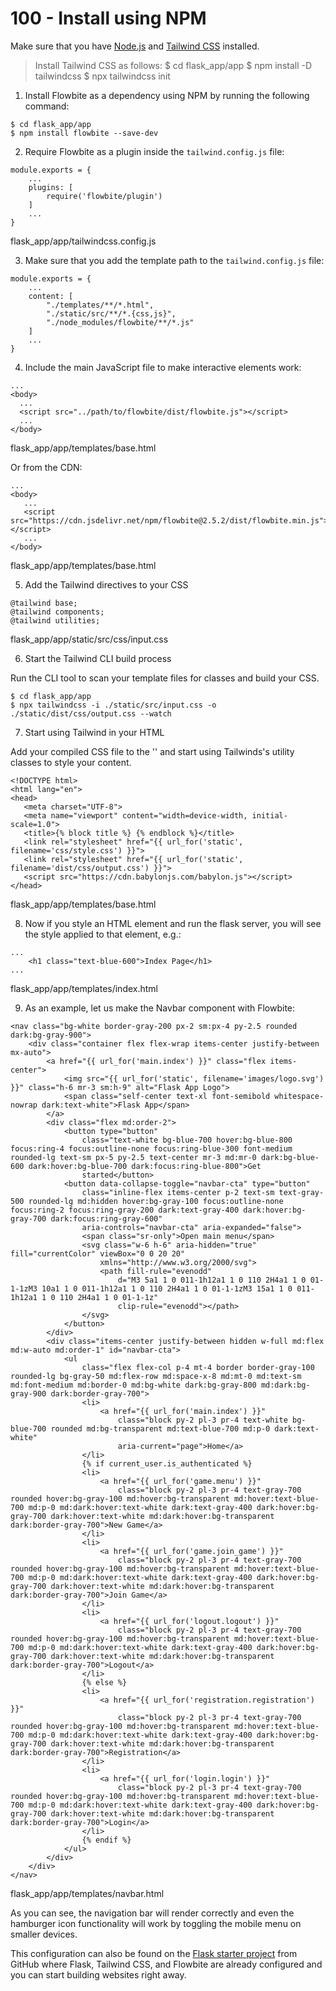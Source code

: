 # 100 - Install using NPM

Make sure that you have [Node.js](https://nodejs.org/en/) and [Tailwind CSS](https://tailwindcss.com/) installed.

> Install Tailwind CSS as follows:
> $ cd flask_app/app
> $ npm install -D tailwindcss
> $ npx tailwindcss init

1. Install Flowbite as a dependency using NPM by running the following command:

```
$ cd flask_app/app
$ npm install flowbite --save-dev
```

2. Require Flowbite as a plugin inside the ```tailwind.config.js``` file:

```
module.exports = {
    ...
    plugins: [
        require('flowbite/plugin')
    ]
    ...
}
```
flask_app/app/tailwindcss.config.js

3. Make sure that you add the template path to the ```tailwind.config.js``` file:

```
module.exports = {
    ...
    content: [
        "./templates/**/*.html",
        "./static/src/**/*.{css,js}",
        "./node_modules/flowbite/**/*.js"
    ]
    ...
}
```

4. Include the main JavaScript file to make interactive elements work:

```
...
<body>
  ...
  <script src="../path/to/flowbite/dist/flowbite.js"></script>
  ...
</body>
```
flask_app/app/templates/base.html

Or from the CDN:

```
...
<body>
   ...
   <script src="https://cdn.jsdelivr.net/npm/flowbite@2.5.2/dist/flowbite.min.js"></script>
   ...
</body>
```
flask_app/app/templates/base.html

5. Add the Tailwind directives to your CSS

```
@tailwind base;
@tailwind components;
@tailwind utilities;
```
flask_app/app/static/src/css/input.css

6. Start the Tailwind CLI build process

Run the CLI tool to scan your template files for classes and build your CSS.

```
$ cd flask_app/app
$ npx tailwindcss -i ./static/src/input.css -o ./static/dist/css/output.css --watch
```

7. Start using Tailwind in your HTML

Add your compiled CSS file to the '<head>' and start using Tailwinds's utility classes to style your content.

```
<!DOCTYPE html>
<html lang="en">
<head>
   <meta charset="UTF-8">
   <meta name="viewport" content="width=device-width, initial-scale=1.0">
   <title>{% block title %} {% endblock %}</title>
   <link rel="stylesheet" href="{{ url_for('static', filename='css/style.css') }}">
   <link rel="stylesheet" href="{{ url_for('static', filename='dist/css/output.css') }}">
   <script src="https://cdn.babylonjs.com/babylon.js"></script>
</head>
```
flask_app/app/templates/base.html

8. Now if you style an HTML element and run the flask server, you will see the style applied to that element, e.g.:

```
...
    <h1 class="text-blue-600">Index Page</h1>
...
```
flask_app/app/templates/index.html

9. As an example, let us make the Navbar component with Flowbite:

```
<nav class="bg-white border-gray-200 px-2 sm:px-4 py-2.5 rounded dark:bg-gray-900">
    <div class="container flex flex-wrap items-center justify-between mx-auto">
        <a href="{{ url_for('main.index') }}" class="flex items-center">
            <img src="{{ url_for('static', filename='images/logo.svg') }}" class="h-6 mr-3 sm:h-9" alt="Flask App Logo">
            <span class="self-center text-xl font-semibold whitespace-nowrap dark:text-white">Flask App</span>
        </a>
        <div class="flex md:order-2">
            <button type="button"
                class="text-white bg-blue-700 hover:bg-blue-800 focus:ring-4 focus:outline-none focus:ring-blue-300 font-medium rounded-lg text-sm px-5 py-2.5 text-center mr-3 md:mr-0 dark:bg-blue-600 dark:hover:bg-blue-700 dark:focus:ring-blue-800">Get
                started</button>
            <button data-collapse-toggle="navbar-cta" type="button"
                class="inline-flex items-center p-2 text-sm text-gray-500 rounded-lg md:hidden hover:bg-gray-100 focus:outline-none focus:ring-2 focus:ring-gray-200 dark:text-gray-400 dark:hover:bg-gray-700 dark:focus:ring-gray-600"
                aria-controls="navbar-cta" aria-expanded="false">
                <span class="sr-only">Open main menu</span>
                <svg class="w-6 h-6" aria-hidden="true" fill="currentColor" viewBox="0 0 20 20"
                    xmlns="http://www.w3.org/2000/svg">
                    <path fill-rule="evenodd"
                        d="M3 5a1 1 0 011-1h12a1 1 0 110 2H4a1 1 0 01-1-1zM3 10a1 1 0 011-1h12a1 1 0 110 2H4a1 1 0 01-1-1zM3 15a1 1 0 011-1h12a1 1 0 110 2H4a1 1 0 01-1-1z"
                        clip-rule="evenodd"></path>
                </svg>
            </button>
        </div>
        <div class="items-center justify-between hidden w-full md:flex md:w-auto md:order-1" id="navbar-cta">
            <ul
                class="flex flex-col p-4 mt-4 border border-gray-100 rounded-lg bg-gray-50 md:flex-row md:space-x-8 md:mt-0 md:text-sm md:font-medium md:border-0 md:bg-white dark:bg-gray-800 md:dark:bg-gray-900 dark:border-gray-700">
                <li>
                    <a href="{{ url_for('main.index') }}"
                        class="block py-2 pl-3 pr-4 text-white bg-blue-700 rounded md:bg-transparent md:text-blue-700 md:p-0 dark:text-white"
                        aria-current="page">Home</a>
                </li>
                {% if current_user.is_authenticated %}
                <li>
                    <a href="{{ url_for('game.menu') }}"
                        class="block py-2 pl-3 pr-4 text-gray-700 rounded hover:bg-gray-100 md:hover:bg-transparent md:hover:text-blue-700 md:p-0 md:dark:hover:text-white dark:text-gray-400 dark:hover:bg-gray-700 dark:hover:text-white md:dark:hover:bg-transparent dark:border-gray-700">New Game</a>
                </li>
                <li>
                    <a href="{{ url_for('game.join_game') }}"
                        class="block py-2 pl-3 pr-4 text-gray-700 rounded hover:bg-gray-100 md:hover:bg-transparent md:hover:text-blue-700 md:p-0 md:dark:hover:text-white dark:text-gray-400 dark:hover:bg-gray-700 dark:hover:text-white md:dark:hover:bg-transparent dark:border-gray-700">Join Game</a>
                </li>
                <li>
                    <a href="{{ url_for('logout.logout') }}"
                        class="block py-2 pl-3 pr-4 text-gray-700 rounded hover:bg-gray-100 md:hover:bg-transparent md:hover:text-blue-700 md:p-0 md:dark:hover:text-white dark:text-gray-400 dark:hover:bg-gray-700 dark:hover:text-white md:dark:hover:bg-transparent dark:border-gray-700">Logout</a>
                </li>
                {% else %}
                <li>
                    <a href="{{ url_for('registration.registration') }}"
                        class="block py-2 pl-3 pr-4 text-gray-700 rounded hover:bg-gray-100 md:hover:bg-transparent md:hover:text-blue-700 md:p-0 md:dark:hover:text-white dark:text-gray-400 dark:hover:bg-gray-700 dark:hover:text-white md:dark:hover:bg-transparent dark:border-gray-700">Registration</a>
                </li>
                <li>
                    <a href="{{ url_for('login.login') }}"
                        class="block py-2 pl-3 pr-4 text-gray-700 rounded hover:bg-gray-100 md:hover:bg-transparent md:hover:text-blue-700 md:p-0 md:dark:hover:text-white dark:text-gray-400 dark:hover:bg-gray-700 dark:hover:text-white md:dark:hover:bg-transparent dark:border-gray-700">Login</a>
                </li>
                {% endif %}
            </ul>
        </div>
    </div>
</nav>
```
flask_app/app/templates/navbar.html

As you can see, the navigation bar will render correctly and even the hamburger icon functionality will work by toggling the mobile menu on smaller devices.

This configuration can also be found on the [Flask starter project](https://github.com/themesberg/tailwind-flask-starter) from GitHub where Flask, Tailwind CSS, and Flowbite are already configured and you can start building websites right away.